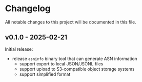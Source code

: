 # Changelog

All notable changes to this project will be documented in this file.

## v0.1.0 - 2025-02-21

Initial release:

* release `asninfo` binary tool that can generate ASN information
    * support export to local JSON/JSONL files
    * support upload to S3-compatible object storage systems
    * support simplified format